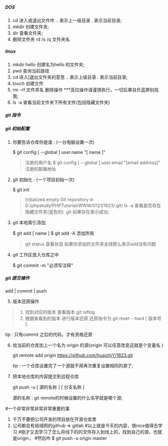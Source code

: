 ##### DOS

1. cd 进入或退出文件件  .. 表示上一级目录  . 表示当前目录; 
2. mkdir 创建文件夹;
3. dir 查看文件夹;
4. 删除文件夹  rd /s /q 文件夹名
   
##### linux

1. mkdir hello 创建名为hello 的文件夹;
2. pwd 查询当前路径
3. cd 进入|退出文件夹的意思 .. 表示上级目录 . 表示当前目录;
4. touch 创建文件
5. rm -rf 文件夹名 删除操作  ***高位操作请谨慎执行，一切后果自负蓝屏别找我;
6. ls -a 查看当前文件夹下所有文件(包括隐藏文件夹)

##### git 指令


##### git 初始配置

1. 你要告诉仓库你是谁 :  (一台电脑设置一次)

      $ git config [ --global ] user.name "[ name ]"
      >注册的用户名 
      $ git config [ --global ] user.email "[email address]"
      >注册的邮箱地址

2. git 初始化 :  (一个项目初始一次)

      $ git init 
      
      >Initialized empty Git repository in D:/phpstudy/PHPTutorial/WWW/0121/1823/.git/
      > ls -a 查看是否存在隐藏文件夹(蓝色的) .git 如果存在表示成功;

3. git 本地索引添加

      $ git add [ name ] 
      $ git add -A 添加所有 

      > git status 查看状态 
      > 如果你添加的文件夹全绿那么表示add没有问题

4. git 工作区放入仓库之中
      
      $ git commit -m "必须写注释"

#####  git 提交操作

add | commit | push 

5. 版本还原操作

> 1. 找到对应的版本  查看版本 git reflog 
> 2. 根据查看到的版本 进行版本还原 还原指令为 git reset --hard [ 版本号 ] 

tip : 只有commit 之后的代码，才有资格还原 

6. 给当前的仓库加上一个名为 origin 的源(origin 可以任意改变这就是个变量名 ) 

   git remote add origin https://github.com/huaizhiY/1823.git

   tip : 一个仓库设置完了一个源就不用再次重复设置相同的源了;

7. 把本地仓库的内容提交到远程仓库 

   git push -u [ 源的名称 ] [ 分支名称 ] 

   源的名称 : git remote的时候设置的什么名字就是哪个源;



#一个非常非常非常非常重要的事

1. 千万不要把公司开发的项目放在开源仓库里   
2. 公司都会有局域网的github => gitlab 
#以上就是今天的内容，很nice值得去学习
#刚才又去学习了怎么将线下的的文件存入到线上的，找到自己的源，也就是origin，
#然后咋 $ git push -u origin master